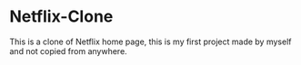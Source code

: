 # Netflix-Clone
This is a clone of Netflix home page, this is my first project made by myself and not copied from anywhere.
